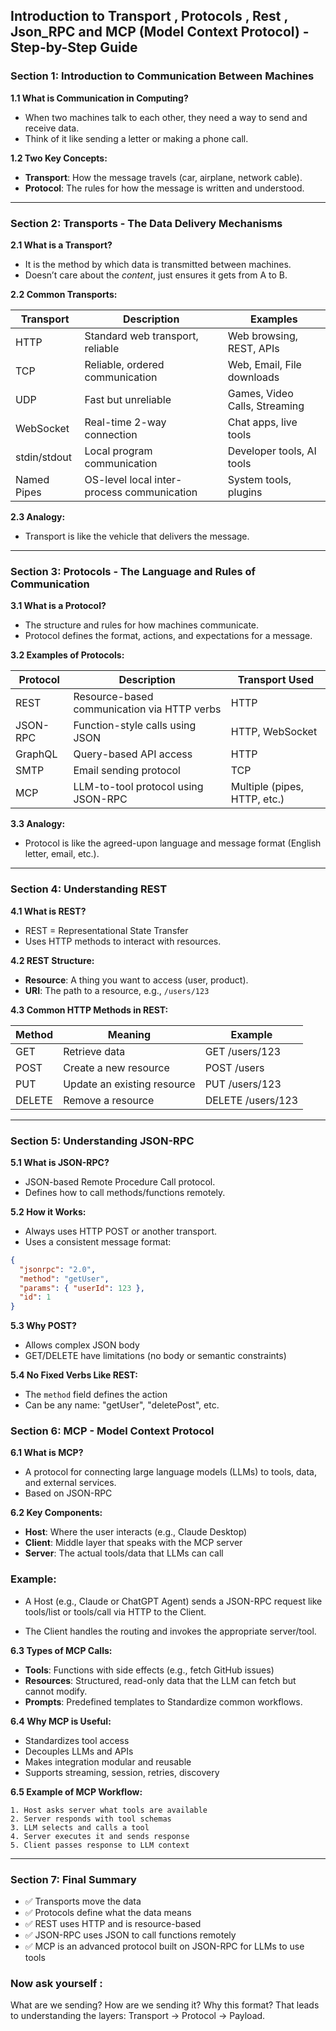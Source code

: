 ## **Introduction to Transport , Protocols , Rest , Json_RPC and MCP (Model Context Protocol) - Step-by-Step Guide**

### **Section 1: Introduction to Communication Between Machines**

**1.1 What is Communication in Computing?**

- When two machines talk to each other, they need a way to send and receive data.
- Think of it like sending a letter or making a phone call.

**1.2 Two Key Concepts:**

- **Transport**: How the message travels (car, airplane, network cable).
- **Protocol**: The rules for how the message is written and understood.

---

### **Section 2: Transports - The Data Delivery Mechanisms**

**2.1 What is a Transport?**

- It is the method by which data is transmitted between machines.
- Doesn’t care about the _content_, just ensures it gets from A to B.

**2.2 Common Transports:**

| Transport    | Description                                | Examples                      |
| ------------ | ------------------------------------------ | ----------------------------- |
| HTTP         | Standard web transport, reliable           | Web browsing, REST, APIs      |
| TCP          | Reliable, ordered communication            | Web, Email, File downloads    |
| UDP          | Fast but unreliable                        | Games, Video Calls, Streaming |
| WebSocket    | Real-time 2-way connection                 | Chat apps, live tools         |
| stdin/stdout | Local program communication                | Developer tools, AI tools     |
| Named Pipes  | OS-level local inter-process communication | System tools, plugins         |

**2.3 Analogy:**

- Transport is like the vehicle that delivers the message.

---

### **Section 3: Protocols - The Language and Rules of Communication**

**3.1 What is a Protocol?**

- The structure and rules for how machines communicate.
- Protocol defines the format, actions, and expectations for a message.

**3.2 Examples of Protocols:**

| Protocol | Description                                 | Transport Used               |
| -------- | ------------------------------------------- | ---------------------------- |
| REST     | Resource-based communication via HTTP verbs | HTTP                         |
| JSON-RPC | Function-style calls using JSON             | HTTP, WebSocket              |
| GraphQL  | Query-based API access                      | HTTP                         |
| SMTP     | Email sending protocol                      | TCP                          |
| MCP      | LLM-to-tool protocol using JSON-RPC         | Multiple (pipes, HTTP, etc.) |

**3.3 Analogy:**

- Protocol is like the agreed-upon language and message format (English letter, email, etc.).

---

### **Section 4: Understanding REST**

**4.1 What is REST?**

- REST = Representational State Transfer
- Uses HTTP methods to interact with resources.

**4.2 REST Structure:**

- **Resource**: A thing you want to access (user, product).
- **URI**: The path to a resource, e.g., `/users/123`

**4.3 Common HTTP Methods in REST:**

| Method | Meaning                     | Example           |
| ------ | --------------------------- | ----------------- |
| GET    | Retrieve data               | GET /users/123    |
| POST   | Create a new resource       | POST /users       |
| PUT    | Update an existing resource | PUT /users/123    |
| DELETE | Remove a resource           | DELETE /users/123 |

---

### **Section 5: Understanding JSON-RPC**

**5.1 What is JSON-RPC?**

- JSON-based Remote Procedure Call protocol.
- Defines how to call methods/functions remotely.

**5.2 How it Works:**

- Always uses HTTP POST or another transport.
- Uses a consistent message format:

```json
{
  "jsonrpc": "2.0",
  "method": "getUser",
  "params": { "userId": 123 },
  "id": 1
}
```

**5.3 Why POST?**

- Allows complex JSON body
- GET/DELETE have limitations (no body or semantic constraints)

**5.4 No Fixed Verbs Like REST:**

- The `method` field defines the action
- Can be any name: "getUser", "deletePost", etc.

### **Section 6: MCP - Model Context Protocol**

**6.1 What is MCP?**

- A protocol for connecting large language models (LLMs) to tools, data, and external services.
- Based on JSON-RPC

**6.2 Key Components:**

- **Host**: Where the user interacts (e.g., Claude Desktop)
- **Client**: Middle layer that speaks with the MCP server
- **Server**: The actual tools/data that LLMs can call

### Example:

- A Host (e.g., Claude or ChatGPT Agent) sends a JSON-RPC request like tools/list or tools/call via HTTP to the Client.

- The Client handles the routing and invokes the appropriate server/tool.

**6.3 Types of MCP Calls:**

- **Tools**: Functions with side effects (e.g., fetch GitHub issues)
- **Resources**: Structured, read-only data that the LLM can fetch but cannot modify.
- **Prompts**: Predefined templates to Standardize common workflows.

**6.4 Why MCP is Useful:**

- Standardizes tool access
- Decouples LLMs and APIs
- Makes integration modular and reusable
- Supports streaming, session, retries, discovery

**6.5 Example of MCP Workflow:**

    1. Host asks server what tools are available
    2. Server responds with tool schemas
    3. LLM selects and calls a tool
    4. Server executes it and sends response
    5. Client passes response to LLM context

---

### **Section 7: Final Summary**

- ✅ Transports move the data
- ✅ Protocols define what the data means
- ✅ REST uses HTTP and is resource-based
- ✅ JSON-RPC uses JSON to call functions remotely
- ✅ MCP is an advanced protocol built on JSON-RPC for LLMs to use tools

### Now ask yourself :

What are we sending? How are we sending it? Why this format? That leads to understanding the layers: Transport → Protocol → Payload.
